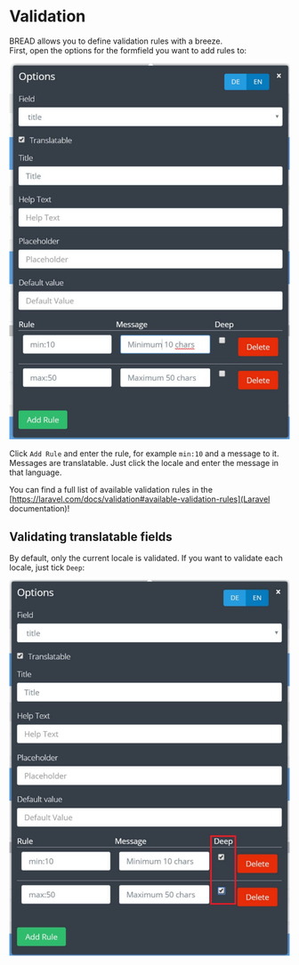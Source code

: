 # Validation

BREAD allows you to define validation rules with a breeze.  
First, open the options for the formfield you want to add rules to:

![](../.gitbook/assets/validation-input.jpg)

Click `Add Rule` and enter the rule, for example `min:10` and a message to it.  
Messages are translatable. Just click the locale and enter the message in that language.  

You can find a full list of available validation rules in the [https://laravel.com/docs/validation#available-validation-rules](Laravel documentation)!

## Validating translatable fields

By default, only the current locale is validated. If you want to validate each locale, just tick `Deep`:

![](../.gitbook/assets/validation-input-deep.jpg)